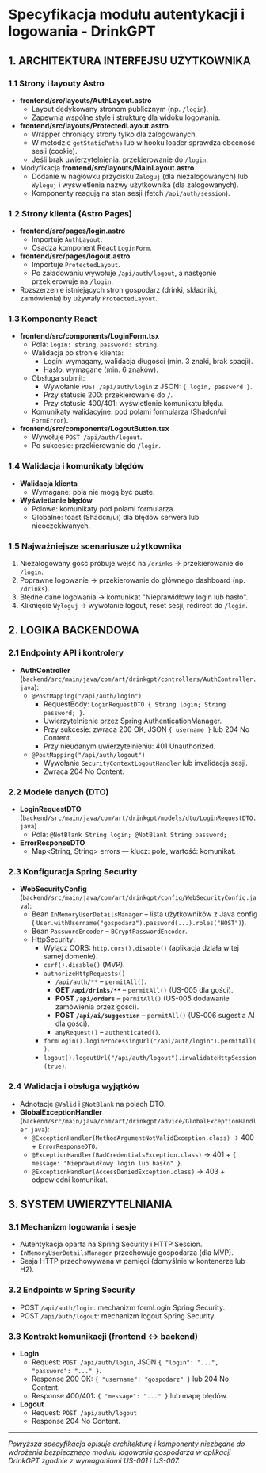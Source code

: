 # Specyfikacja modułu autentykacji i logowania - DrinkGPT

## 1. ARCHITEKTURA INTERFEJSU UŻYTKOWNIKA

### 1.1 Strony i layouty Astro

- **frontend/src/layouts/AuthLayout.astro**
    - Layout dedykowany stronom publicznym (np. `/login`).
    - Zapewnia wspólne style i strukturę dla widoku logowania.
- **frontend/src/layouts/ProtectedLayout.astro**
    - Wrapper chroniący strony tylko dla zalogowanych.
    - W metodzie `getStaticPaths` lub w hooku loader sprawdza obecność sesji (cookie).
    - Jeśli brak uwierzytelnienia: przekierowanie do `/login`.
- Modyfikacja **frontend/src/layouts/MainLayout.astro**
    - Dodanie w nagłówku przycisku `Zaloguj` (dla niezalogowanych) lub `Wyloguj` i wyświetlenia nazwy użytkownika (dla
      zalogowanych).
    - Komponenty reagują na stan sesji (fetch `/api/auth/session`).

### 1.2 Strony klienta (Astro Pages)

- **frontend/src/pages/login.astro**
    - Importuje `AuthLayout`.
    - Osadza komponent React `LoginForm`.
- **frontend/src/pages/logout.astro**
    - Importuje `ProtectedLayout`.
    - Po załadowaniu wywołuje `/api/auth/logout`, a następnie przekierowuje na `/login`.
- Rozszerzenie istniejących stron gospodarz (drinki, składniki, zamówienia) by używały `ProtectedLayout`.

### 1.3 Komponenty React

- **frontend/src/components/LoginForm.tsx**
    - Pola: `login: string`, `password: string`.
    - Walidacja po stronie klienta:
        - Login: wymagany, walidacja długości (min. 3 znaki, brak spacji).
        - Hasło: wymagane (min. 6 znaków).
    - Obsługa submit:
        - Wywołanie `POST /api/auth/login` z JSON: `{ login, password }`.
        - Przy statusie 200: przekierowanie do `/`.
        - Przy statusie 400/401: wyświetlenie komunikatu błędu.
    - Komunikaty walidacyjne: pod polami formularza (Shadcn/ui `FormError`).
- **frontend/src/components/LogoutButton.tsx**
    - Wywołuje `POST /api/auth/logout`.
    - Po sukcesie: przekierowanie do `/login`.

### 1.4 Walidacja i komunikaty błędów

- **Walidacja klienta**
    - Wymagane: pola nie mogą być puste.
- **Wyświetlanie błędów**
    - Polowe: komunikaty pod polami formularza.
    - Globalne: toast (Shadcn/ui) dla błędów serwera lub nieoczekiwanych.

### 1.5 Najważniejsze scenariusze użytkownika

1. Niezalogowany gość próbuje wejść na `/drinks` → przekierowanie do `/login`.
2. Poprawne logowanie → przekierowanie do głównego dashboard (np. `/drinks`).
3. Błędne dane logowania → komunikat "Nieprawidłowy login lub hasło".
4. Kliknięcie `Wyloguj` → wywołanie logout, reset sesji, redirect do `/login`.

## 2. LOGIKA BACKENDOWA

### 2.1 Endpointy API i kontrolery

- **AuthController** (`backend/src/main/java/com/art/drinkgpt/controllers/AuthController.java`):
    - `@PostMapping("/api/auth/login")`
        - RequestBody: `LoginRequestDTO { String login; String password; }`.
        - Uwierzytelnienie przez Spring AuthenticationManager.
        - Przy sukcesie: zwraca 200 OK, JSON `{ username }` lub 204 No Content.
        - Przy nieudanym uwierzytelnieniu: 401 Unauthorized.
    - `@PostMapping("/api/auth/logout")`
        - Wywołanie `SecurityContextLogoutHandler` lub invalidacja sesji.
        - Zwraca 204 No Content.

### 2.2 Modele danych (DTO)

- **LoginRequestDTO** (`backend/src/main/java/com/art/drinkgpt/models/dto/LoginRequestDTO.java`)
    - Pola: `@NotBlank String login; @NotBlank String password;`
- **ErrorResponseDTO**
    - Map<String, String> errors — klucz: pole, wartość: komunikat.

### 2.3 Konfiguracja Spring Security

- **WebSecurityConfig** (`backend/src/main/java/com/art/drinkgpt/config/WebSecurityConfig.java`):
    - Bean `InMemoryUserDetailsManager` – lista użytkowników z Java config (
      `User.withUsername("gospodarz").password(...).roles("HOST")`).
    - Bean `PasswordEncoder` – `BCryptPasswordEncoder`.
    - HttpSecurity:
        - Wyłącz CORS: `http.cors().disable()` (aplikacja działa w tej samej domenie).
        - `csrf().disable()` (MVP).
        - `authorizeHttpRequests()`
            - `/api/auth/**` – `permitAll()`.
            - **GET `/api/drinks/**`** – `permitAll()` (US-005 dla gości).
            - **POST `/api/orders`** – `permitAll()` (US-005 dodawanie zamówienia przez gości).
            - **POST `/api/ai/suggestion`** – `permitAll()` (US-006 sugestia AI dla gości).
            - `anyRequest()` – `authenticated()`.
        - `formLogin().loginProcessingUrl("/api/auth/login").permitAll()`.
        - `logout().logoutUrl("/api/auth/logout").invalidateHttpSession(true)`.

### 2.4 Walidacja i obsługa wyjątków

- Adnotacje `@Valid` i `@NotBlank` na polach DTO.
- **GlobalExceptionHandler** (`backend/src/main/java/com/art/drinkgpt/advice/GlobalExceptionHandler.java`):
    - `@ExceptionHandler(MethodArgumentNotValidException.class)` → 400 + `ErrorResponseDTO`.
    - `@ExceptionHandler(BadCredentialsException.class)` → 401 + `{ message: "Nieprawidłowy login lub hasło" }`.
    - `@ExceptionHandler(AccessDeniedException.class)` → 403 + odpowiedni komunikat.

## 3. SYSTEM UWIERZYTELNIANIA

### 3.1 Mechanizm logowania i sesje

- Autentykacja oparta na Spring Security i HTTP Session.
- `InMemoryUserDetailsManager` przechowuje gospodarza (dla MVP).
- Sesja HTTP przechowywana w pamięci (domyślnie w kontenerze lub H2).

### 3.2 Endpoints w Spring Security

- POST `/api/auth/login`: mechanizm formLogin Spring Security.
- POST `/api/auth/logout`: mechanizm logout Spring Security.

### 3.3 Kontrakt komunikacji (frontend ↔ backend)

- **Login**
    - Request: `POST /api/auth/login`, JSON `{ "login": "...", "password": "..." }`.
    - Response 200 OK: `{ "username": "gospodarz" }` lub 204 No Content.
    - Response 400/401: `{ "message": "..." }` lub mapę błędów.
- **Logout**
    - Request: `POST /api/auth/logout`
    - Response 204 No Content.

---

*Powyższa specyfikacja opisuje architekturę i komponenty niezbędne do wdrożenia bezpiecznego modułu logowania gospodarza
w aplikacji DrinkGPT zgodnie z wymaganiami US-001 i US-007.* 